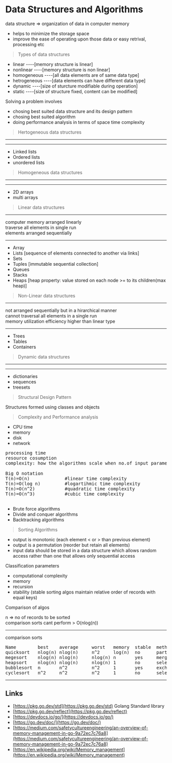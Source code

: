# Data Structures and Algorithms


data structure  =>  organization of data  in computer memory
- helps to minimize the storage space
- improve the ease of operating upon those data or easy retrival, processing etc

> Types of data structures

- linear   ----[memory structure is linear]
- nonlinear   ----[memory structure is non linear]
- homogeneous  ----[all data elements are of same data type]
- hetrogeneous  ----[data elements can have different data type]
- dynamic   ----[size of sturcture modifiable during operation]
- static   ----[size of structure fixed, content can be modified]

Solving a problem involves
- chosing best suited data structure and its design pattern
- chosing best suited algorithm
- doing performance analysis in terms of space time complexity


> Hertogeneous data structures  
---
---
- Linked lists
- Ordered lists
- unordered lists
> Homogeneous data structures
---
---
- 2D arrays
- multi arrays  
> Linear data structures
---

computer memory arranged linearly  
traverse all elements in single run  
elements arranged sequentially  

---
- Array
- Lists  [sequence of elements connected to another via links]
- Sets
- Tuples  [immutable sequential collection]
- Queues
- Stacks
- Heaps  [heap property: value stored on each node >= to its children(max heap)]
> Non-Linear data structures
---

not arranged sequentially but in a hirarchical manner  
cannot traversal all elements in a single run  
memory utilization efficiency higher than linear type  

---
- Trees
- Tables
- Containers  
> Dynamic data structures
---
---
- dictionaries
- sequences
- treesets


> Structural Design Pattern  

Structures formed using classes and objects  

> Complexity and Performance analysis

- CPU time
- memory
- disk
- network  
<pre>
processing time  
resource cosumption  
complexity: how the algorithms scale when no.of input parameters increase  

Big O notation  
T(n)=O(n)             #linear time complexity  
T(n)=O(log n)         #logartihmic time complexity  
T(n)=O(n^2)           #quadratic time complexity  
T(n)=O(n^3)           #cubic time complexity  

</pre>

- Brute force algorithms
- Divide and conquer algorithms
- Backtracking algorithms



> Sorting Algorithms
- output is monotonic (each element < or > than previous element)
- output is a permutation (reorder but retain all elements)
- input data should be stored in a data structure which allows random access rather than one that allows only sequential access

Classification parameters  
- computational complexity
- memory
- recursion
- stability (stable sorting algos maintain relative order of records with equal keys)

Comparison  of algos  

n => no of records to be sorted  
comparison sorts cant perform > O(nlog(n))

---
comparison sorts
<pre>
Name        best    average     worst   memory  stable  method          description
quicksort   nlog(n) nlog(n)     n^2     log(n)  no      partitioning    
megesort    nlog(n) nlog(n)     nlog(n) n       yes     merging    
heapsort    nlog(n) nlog(n)     nlog(n) 1       no      selection    
bubblesort  n       n^2         n^2     1       yes     exchanging
cyclesort   n^2     n^2         n^2     1       no      selection
</pre>
---
## Links

- [https://pkg.go.dev/std](https://pkg.go.dev/std)  Golang Standard library
- [https://pkg.go.dev/reflect](https://pkg.go.dev/reflect)
- [https://devdocs.io/go/](https://devdocs.io/go/)
- [https://go.dev/doc/](https://go.dev/doc/)
- [https://medium.com/safetycultureengineering/an-overview-of-memory-management-in-go-9a72ec7c76a8](https://medium.com/safetycultureengineering/an-overview-of-memory-management-in-go-9a72ec7c76a8)
- [https://en.wikipedia.org/wiki/Memory_management](https://en.wikipedia.org/wiki/Memory_management)